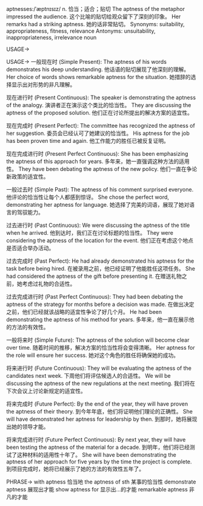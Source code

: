 aptnesses:/ˈæptnɪsɪz/
n.
恰当；适合；贴切
The aptness of the metaphor impressed the audience.  这个比喻的贴切给观众留下了深刻的印象。
Her remarks had a striking aptness.  她的话非常贴切。
Synonyms: suitability, appropriateness, fitness, relevance
Antonyms: unsuitability, inappropriateness, irrelevance
noun

USAGE->

USAGE->
一般现在时 (Simple Present):
The aptness of his words demonstrates his deep understanding.  他话语的贴切展现了他深刻的理解。
Her choice of words shows remarkable aptness for the situation.  她措辞的选择显示出对形势的非凡理解。

现在进行时 (Present Continuous):
The speaker is demonstrating the aptness of the analogy.  演讲者正在演示这个类比的恰当性。
They are discussing the aptness of the proposed solution.  他们正在讨论所提出的解决方案的适宜性。


现在完成时 (Present Perfect):
The committee has recognized the aptness of her suggestion. 委员会已经认可了她建议的恰当性。
His aptness for the job has been proven time and again.  他工作能力的胜任已被反复证明。


现在完成进行时 (Present Perfect Continuous):
She has been emphasizing the aptness of this approach for years.  多年来，她一直强调这种方法的适用性。
They have been debating the aptness of the new policy.  他们一直在争论新政策的适宜性。


一般过去时 (Simple Past):
The aptness of his comment surprised everyone.  他评论的恰当性让每个人都感到惊讶。
She chose the perfect word, demonstrating her aptness for language. 她选择了完美的词语，展现了她对语言的驾驭能力。


过去进行时 (Past Continuous):
We were discussing the aptness of the title when he arrived. 他到达时，我们正在讨论标题的恰当性。
They were considering the aptness of the location for the event.  他们正在考虑这个地点是否适合举办活动。


过去完成时 (Past Perfect):
He had already demonstrated his aptness for the task before being hired.  在被录用之前，他已经证明了他能胜任这项任务。
She had considered the aptness of the gift before presenting it. 在赠送礼物之前，她考虑过礼物的合适性。


过去完成进行时 (Past Perfect Continuous):
They had been debating the aptness of the strategy for months before a decision was made.  在做出决定之前，他们已经就该战略的适宜性争论了好几个月。
He had been demonstrating the aptness of his method for years.  多年来，他一直在展示他的方法的有效性。


一般将来时 (Simple Future):
The aptness of the solution will become clear over time.  随着时间的推移，解决方案的恰当性将会变得清晰。
Her aptness for the role will ensure her success. 她对这个角色的胜任将确保她的成功。


将来进行时 (Future Continuous):
They will be evaluating the aptness of the candidates next week.  下周他们将评估候选人的合适性。
We will be discussing the aptness of the new regulations at the next meeting.  我们将在下次会议上讨论新规定的适宜性。


将来完成时 (Future Perfect):
By the end of the year, they will have proven the aptness of their theory.  到今年年底，他们将证明他们理论的正确性。
She will have demonstrated her aptness for leadership by then.  到那时，她将展现出她的领导才能。


将来完成进行时 (Future Perfect Continuous):
By next year, they will have been testing the aptness of the material for a decade.  到明年，他们将已经测试了这种材料的适用性十年了。
She will have been demonstrating the aptness of her approach for five years by the time the project is complete.  到项目完成时，她将已经展示了她的方法的有效性五年了。



PHRASE->
with aptness  恰当地
the aptness of sth  某事的恰当性
demonstrate aptness  展现出才能
show aptness for  显示出...的才能
remarkable aptness  非凡的才能

